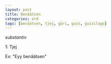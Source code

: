 ```yaml
---
layout: post
title: Benäätsen
categories: ord
tags: [benäätsen, tjej, gäri, guzz, guzzilago]
---
```


*substantiv*

1: Tjej

Ex: "Eyy benäätsen"
